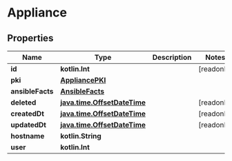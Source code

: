 
# Appliance

## Properties
Name | Type | Description | Notes
------------ | ------------- | ------------- | -------------
**id** | **kotlin.Int** |  |  [readonly]
**pki** | [**AppliancePKI**](AppliancePKI.md) |  | 
**ansibleFacts** | [**AnsibleFacts**](AnsibleFacts.md) |  | 
**deleted** | [**java.time.OffsetDateTime**](java.time.OffsetDateTime.md) |  |  [readonly]
**createdDt** | [**java.time.OffsetDateTime**](java.time.OffsetDateTime.md) |  |  [readonly]
**updatedDt** | [**java.time.OffsetDateTime**](java.time.OffsetDateTime.md) |  |  [readonly]
**hostname** | **kotlin.String** |  | 
**user** | **kotlin.Int** |  | 



